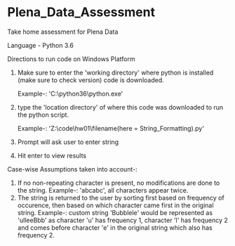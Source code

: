 # Plena_Data_Assessment
Take home assessment for Plena Data

Language - Python 3.6

Directions to run code on Windows Platform
1. Make sure to enter the 'working directory' where python is installed (make sure to check version) code is downloaded.

      Example-: 'C:\python36\python.exe'

2. type the 'location directory' of where this code was downloaded to run the python script.

      Example-: 'Z:\code\hw01\filename(here = String_Formatting).py'

3. Prompt will ask user to enter string

4. Hit enter to view results

Case-wise Assumptions taken into account-:
1) If no non-repeating character is present, no modifications are done to the string. Example-: 'abcabc', all characters appear twice.
2) The string is returned to the user by sorting first based on frequency of occurence, then based on which character came first in the original string. Example-: custom string 'Bubblele' would be represented as 'ulleeBbb' as character 'u' has frequency 1, character 'l' has frequency 2 and comes before character 'e' in the original string which also has frequency 2.
